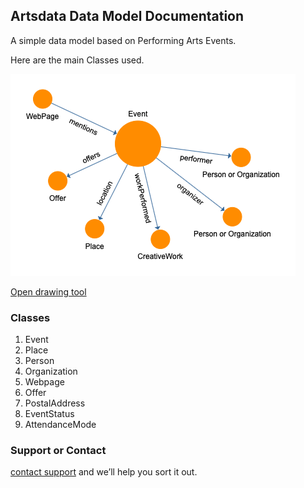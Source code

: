 ## Artsdata Data Model Documentation

A simple data model based on Performing Arts Events.

Here are the main Classes used.

![Image](images/Artsdata_Event_Model.png)

[Open drawing tool](https://www.yworks.com/yed-live/?file=https://gist.githubusercontent.com/saumier/0b09f57a9eedb32a8ca7c1081cb13cb3/raw/ba5848461df12c4655b3f4ca4e7ea0d60588e153/Artsdata_Event_Model)


### Classes

1. Event
3. Place
4. Person
5. Organization
6. Webpage
7. Offer
8. PostalAddress
9. EventStatus
10. AttendanceMode

### Support or Contact

[contact support](email:support@culturecreates.com) and we’ll help you sort it out.
